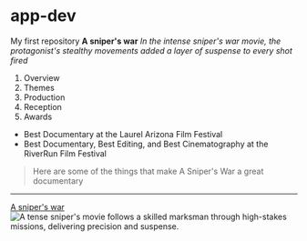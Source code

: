 # app-dev
My first repository
**A sniper's war**
*In the intense sniper's war movie, the protagonist's stealthy movements added a layer of suspense to every shot fired*
1. Overview
2. Themes
3. Production
4. Reception
5. Awards
- Best Documentary at the Laurel Arizona Film Festival
- Best Documentary, Best Editing, and Best Cinematography at the RiverRun Film Festival
> Here are some of the things that make A Sniper's War a great documentary
---
[A sniper's war](https://www.example.com)
![A tense sniper's movie follows a skilled marksman through high-stakes missions, delivering precision and suspense.](asniper'swar.jpg)

